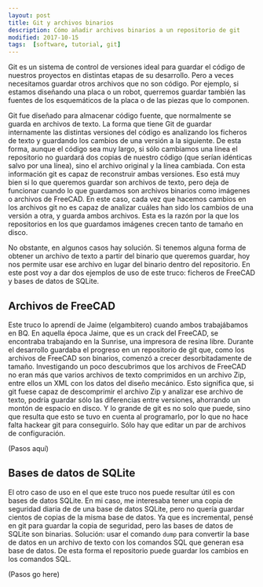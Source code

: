 ```yaml
---
layout: post
title: Git y archivos binarios
description: Cómo añadir archivos binarios a un repositorio de git
modified: 2017-10-15
tags:  [software, tutorial, git]
---
```


Git es un sistema de control de versiones ideal para guardar el código de nuestros proyectos en distintas etapas de su desarrollo. Pero a veces necesitamos guardar otros archivos que no son código. Por ejemplo, si estamos diseñando una placa o un robot, querremos guardar también las fuentes de los esquemáticos de la placa o de las piezas que lo componen.

Git fue diseñado para almacenar código fuente, que normalmente se guarda en archivos de texto. La forma que tiene Git de guardar internamente las distintas versiones del código es analizando los ficheros de texto y guardando los cambios de una versión a la siguiente. De esta forma, aunque el código sea muy largo, si sólo cambiamos una línea el repositorio no guardará dos copias de nuestro código (que serían idénticas salvo por una línea), sino el archivo original y la línea cambiada. Con esta  información git es capaz de reconstruir ambas versiones. Eso está muy bien si lo que queremos guardar son archivos de texto, pero deja de funcionar cuando lo que guardamos son archivos binarios como imágenes o archivos de FreeCAD. En este caso, cada vez que hacemos cambios en los archivos git no es capaz de analizar cuáles han sido los cambios de una versión a otra, y guarda ambos archivos. Esta es la razón por la que los repositorios en los que guardamos imágenes crecen tanto de tamaño en disco.

No obstante, en algunos casos hay solución. Si tenemos alguna forma de obtener un archivo de texto a partir del binario que queremos guardar, hoy nos permite usar ese archivo en lugar del binario dentro del repositorio. En este post voy a dar dos ejemplos de uso de este truco: ficheros de FreeCAD y bases de datos de SQLite.

## Archivos de FreeCAD
Este truco lo aprendí de Jaime (elgambitero) cuando ambos trabajábamos en BQ. En aquella época Jaime, que es un crack del FreeCAD, se encontraba trabajando en la Sunrise, una impresora de resina libre. Durante el desarrollo guardaba el progreso en un repositorio de git que, como los archivos de FreeCAD son binarios, comenzó a crecer desorbitadamente de tamaño. Investigando un poco descubrimos que los archivos de FreeCAD no eran más que varios archivos de texto comprimidos en un archivo Zip, entre ellos un XML con los datos del diseño mecánico. Esto significa que, si git fuese capaz de descomprimir el archivo Zip y analizar ese archivo de texto, podría guardar sólo las diferencias entre versiones, ahorrando un montón de espacio en disco. Y lo grande de git es no solo que puede, sino que resulta que esto se tuvo en cuenta al programarlo, por lo que no hace falta hackear git para conseguirlo. Sólo hay que editar un par de archivos de configuración.

(Pasos aquí) 

## Bases de datos de SQLite
El otro caso de uso en el que este truco nos puede resultar útil es con bases de datos SQLite. En mi caso, me interesaba tener una copia de seguridad diaria de de una base de datos SQLite, pero no quería guardar cientos de copias de la misma base de datos. Ya que es incremental, pensé en git para guardar la copia de seguridad, pero las bases de datos de SQLite son binarias. Solución: usar el comando `dump` para convertir la base de datos en un archivo de texto con los comandos SQL que generan esa base de datos. De esta forma el repositorio puede guardar los cambios en los comandos SQL.

(Pasos go here)